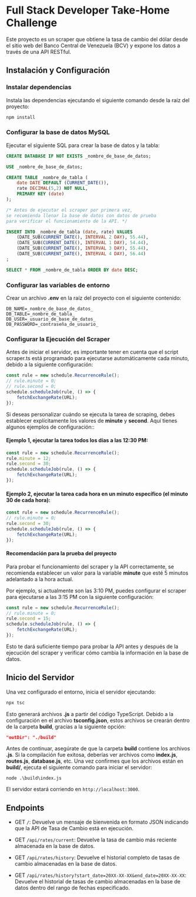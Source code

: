 # Full Stack Developer Take-Home Challenge

Este proyecto es un scraper que obtiene la tasa de cambio del dólar desde el sitio web del Banco Central de Venezuela (BCV) y expone los datos a través de una API RESTful.

## Instalación y Configuración

### Instalar dependencias

Instala las dependencias ejecutando el siguiente comando desde la raíz del proyecto:

```bash
npm install
```

### Configurar la base de datos MySQL

Ejecutar el siguiente SQL para crear la base de datos y la tabla:

```sql
CREATE DATABASE IF NOT EXISTS _nombre_de_base_de_datos;

USE _nombre_de_base_de_datos;

CREATE TABLE _nombre_de_tabla (
    date DATE DEFAULT (CURRENT_DATE()),
    rate DECIMAL(5,2) NOT NULL,
    PRIMARY KEY (date)
);

/* Antes de ejecutar el scraper por primera vez,
se recomienda llenar la base de datos con datos de prueba
para verificar el funcionamiento de la API. */

INSERT INTO _nombre_de_tabla (date, rate) VALUES
    (DATE_SUB(CURRENT_DATE(), INTERVAL 2 DAY), 55.44),
    (DATE_SUB(CURRENT_DATE(), INTERVAL 1 DAY), 54.44),
    (DATE_SUB(CURRENT_DATE(), INTERVAL 3 DAY), 55.44),
    (DATE_SUB(CURRENT_DATE(), INTERVAL 4 DAY), 56.44)
;

SELECT * FROM _nombre_de_tabla ORDER BY date DESC;
```

### Configurar las variables de entorno

Crear un archivo **.env** en la raíz del proyecto con el siguiente contenido:

```env
DB_NAME=_nombre_de_base_de_datos_
DB_TABLE=_nombre_de_tabla_
DB_USER=_usuario_de_base_de_datos_
DB_PASSWORD=_contraseña_de_usuario_
```

### Configurar la Ejecución del Scraper

Antes de iniciar el servidor, es importante tener en cuenta que el script scraper.ts está programado para ejecutarse automáticamente cada minuto, debido a la siguiente configuración:

```typescript
const rule = new schedule.RecurrenceRule();
// rule.minute = 0;
// rule.second = 0;
schedule.scheduleJob(rule, () => {
    fetchExchangeRate(URL);
});
```

Si deseas personalizar cuándo se ejecuta la tarea de scraping, debes establecer explícitamente los valores de **minute** y **second**. Aquí tienes algunos ejemplos de configuración::

#### Ejemplo 1, ejecutar la tarea todos los días a las 12:30 PM:

```typescript
const rule = new schedule.RecurrenceRule();
rule.minute = 12;
rule.second = 30;
schedule.scheduleJob(rule, () => {
    fetchExchangeRate(URL);
});
```

#### Ejemplo 2, ejecutar la tarea cada hora en un minuto específico (el minuto 30 de cada hora):

```typescript
const rule = new schedule.RecurrenceRule();
// rule.minute = 0;
rule.second = 30;
schedule.scheduleJob(rule, () => {
    fetchExchangeRate(URL);
});
```

#### Recomendación para la prueba del proyecto

Para probar el funcionamiento del scraper y la API correctamente, se recomienda establecer un valor para la variable **minute** que esté 5 minutos adelantado a la hora actual.

Por ejemplo, si actualmente son las 3:10 PM, puedes configurar el scraper para ejecutarse a las 3:15 PM con la siguiente configuración:

```typescript
const rule = new schedule.RecurrenceRule();
// rule.minute = 0;
rule.second = 15;
schedule.scheduleJob(rule, () => {
    fetchExchangeRate(URL);
});
```

Esto te dará suficiente tiempo para probar la API antes y después de la ejecución del scraper y verificar cómo cambia la información en la base de datos.

## Inicio del Servidor

Una vez configurado el entorno, inicia el servidor ejecutando:

```bash
npx tsc
```

Esto generará archivos **.js** a partir del código TypeScript. Debido a la configuración en el archivo **tsconfig.json**, estos archivos se crearán dentro de la carpeta **build**, gracias a la siguiente opción:

```json
"outDir": "./build"
```

Antes de continuar, asegúrate de que la carpeta **build** contiene los archivos **.js**. Si la compilación fue exitosa, deberías ver archivos como **index.js**, **routes.js**, **database.js**, etc. Una vez confirmes que los archivos están en **build/**, ejecuta el siguiente comando para iniciar el servidor:

```
node .\build\index.js
```

El servidor estará corriendo en `http://localhost:3000`.

## Endpoints

* GET `/`: Devuelve un mensaje de bienvenida en formato JSON indicando que la API de Tasa de Cambio está en ejecución.

* GET `/api/rates/current`: Devuelve la tasa de cambio más reciente almacenada en la base de datos.

* GET `/api/rates/history`: Devuelve el historial completo de tasas de cambio almacenadas en la base de datos.

* GET `/api/rates/history?start_date=20XX-XX-XX&end_date=20XX-XX-XX`: Devuelve el historial de tasas de cambio almacenadas en la base de datos dentro del rango de fechas especificado.